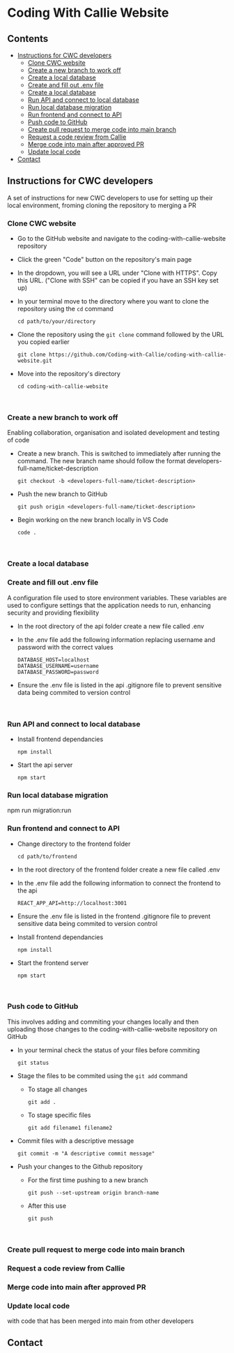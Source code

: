 # Coding With Callie Website


## Contents
* [Instructions for CWC developers](#instructions-for-cwc-developers) 
    * [Clone CWC website](#clone-cwc-website) 
    * [Create a new branch to work off](#create-a-new-branch-to-work-off) 
    * [Create a local database](#create-a-local-database) 
    * [Create and fill out .env file](#create-and-fill-out-env-file)
    * [Create a local database](#create-a-local-database) 
    * [Run API and connect to local database](#run-api-and-connect-to-local-database) 
    * [Run local database migration](#run-local-database-migration) 
    * [Run frontend and connect to API](#run-frontend-and-connect-to-api) 
    * [Push code to GitHub](#push-code-to-github) 
    * [Create pull request to merge code into main branch](#create-pull-request-to-merge-code-into-main-branch) 
    * [Request a code review from Callie](#request-a-code-review-from-callie) 
    * [Merge code into main after approved PR](#merge-code-into-main-after-approved-pr) 
    * [Update local code](#update-local-code)
* [Contact](#contact) 


## Instructions for CWC developers
A set of instructions for new CWC developers to use for setting up their local environment, froming cloning the repository to merging a PR


### Clone CWC website
* Go to the GitHub website and navigate to the coding-with-callie-website repository
* Click the green "Code" button on the repository's main page
* In the dropdown, you will see a URL under "Clone with HTTPS". Copy this URL. ("Clone with SSH" can be copied if you have an SSH key set up)
* In your terminal move to the directory where you want to clone the repository using the `cd` command 

      cd path/to/your/directory
* Clone the repository using the `git clone` command followed by the URL you copied earlier

      git clone https://github.com/Coding-with-Callie/coding-with-callie-website.git
* Move into the repository's directory

      cd coding-with-callie-website
<p>&nbsp;</p>


### Create a new branch to work off
Enabling collaboration, organisation and isolated development and testing of code
* Create a new branch. This is switched to immediately after running the command. The new branch name should follow the format developers-full-name/ticket-description

      git checkout -b <developers-full-name/ticket-description>
* Push the new branch to GitHub

      git push origin <developers-full-name/ticket-description>
* Begin working on the new branch locally in VS Code

      code .
<p>&nbsp;</p>


### Create a local database




### Create and fill out .env file
A configuration file used to store environment variables. These variables are used to configure settings that the application needs to run, enhancing security and providing flexibility
* In the root directory of the api folder create a new file called .env
* In the .env file add the following information replacing username and password with the correct values

      DATABASE_HOST=localhost
      DATABASE_USERNAME=username
      DATABASE_PASSWORD=password
* Ensure the .env file is listed in the api .gitignore file to prevent sensitive data being commited to version control
<p>&nbsp;</p>


### Run API and connect to local database
* Install frontend dependancies

      npm install
* Start the api server

      npm start


### Run local database migration

npm run migration:run


### Run frontend and connect to API
* Change directory to the frontend folder

      cd path/to/frontend
* In the root directory of the frontend folder create a new file called .env
* In the .env file add the following information to connect the frontend to the api 

      REACT_APP_API=http://localhost:3001
* Ensure the .env file is listed in the frontend .gitignore file to prevent sensitive data being commited to version control
* Install frontend dependancies

      npm install
* Start the frontend server

      npm start
<p>&nbsp;</p>


### Push code to GitHub
This involves adding and commiting your changes locally and then uploading those changes to the coding-with-callie-website repository on GitHub
* In your terminal check the status of your files before commiting

      git status
* Stage the files to be commited using the `git add` command
    - To stage all changes

          git add .
    - To stage specific files

          git add filename1 filename2
* Commit files with a descriptive message

      git commit -m "A descriptive commit message"
* Push your changes to the Github repository
    - For the first time pushing to a new branch

          git push --set-upstream origin branch-name
    - After this use

          git push
<p>&nbsp;</p>

### Create pull request to merge code into main branch
### Request a code review from Callie
### Merge code into main after approved PR
### Update local code 
with code that has been merged into main from other developers 

## Contact












